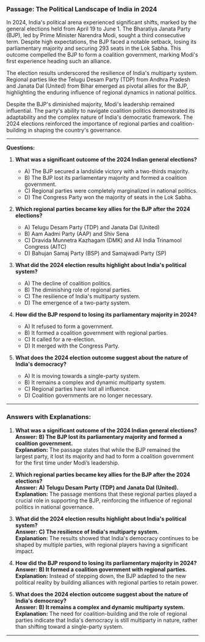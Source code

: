 ### Passage: The Political Landscape of India in 2024

In 2024, India's political  arena experienced  significant shifts, marked by the general elections held from April 19 to June 1. The Bharatiya  Janata Party (BJP),  led by Prime Minister Narendra Modi, sought a third consecutive term. Despite high expectations,  the BJP faced a  notable setback, losing its parliamentary majority and securing 293 seats in the Lok Sabha. This outcome  compelled  the BJP to form a coalition government, marking Modi's first experience heading such an alliance. 

The election results underscored  the resilience of India's multiparty system. Regional parties like the Telugu Desam Party (TDP) from Andhra Pradesh  and Janata Dal (United) from Bihar emerged as pivotal allies for the BJP, highlighting the enduring influence of regional dynamics in national politics.

Despite the BJP's diminished majority, Modi's leadership remained influential. The party's ability to navigate coalition politics demonstrated its  adaptability and the complex nature of India's democratic framework. The 2024 elections reinforced the importance of regional parties and coalition-building in shaping the country's governance.

---

**Questions:**

1. **What was a significant outcome of the 2024 Indian general elections?**
   - A) The BJP secured a landslide victory with a two-thirds majority.
   - B) The BJP lost its parliamentary majority and formed a coalition government.
   - C) Regional parties were completely marginalized in national politics.
   - D) The Congress Party won the majority of seats in the Lok Sabha.

2. **Which regional parties became key allies for the BJP after the 2024 elections?**
   - A) Telugu Desam Party (TDP) and Janata Dal (United)
   - B) Aam Aadmi Party (AAP) and Shiv Sena
   - C) Dravida Munnetra Kazhagam (DMK) and All India Trinamool Congress (AITC)
   - D) Bahujan Samaj Party (BSP) and Samajwadi Party (SP)

3. **What did the 2024 election results highlight about India's political system?**
   - A) The decline of coalition politics.
   - B) The diminishing role of regional parties.
   - C) The resilience of India's multiparty system.
   - D) The emergence of a two-party system.

4. **How did the BJP respond to losing its parliamentary majority in 2024?**
   - A) It refused to form a government.
   - B) It formed a coalition government with regional parties.
   - C) It called for a re-election.
   - D) It merged with the Congress Party.

5. **What does the 2024 election outcome suggest about the nature of India's democracy?**
   - A) It is moving towards a single-party system.
   - B) It remains a complex and dynamic multiparty system.
   - C) Regional parties have lost all influence.
   - D) Coalition governments are no longer necessary.

---

### **Answers with Explanations:**  

1. **What was a significant outcome of the 2024 Indian general elections?**  
   **Answer:** **B) The BJP lost its parliamentary majority and formed a coalition government.**  
   **Explanation:** The passage states that while the BJP remained the largest party, it lost its majority and had to form a coalition government for the first time under Modi’s leadership.  

2. **Which regional parties became key allies for the BJP after the 2024 elections?**  
   **Answer:** **A) Telugu Desam Party (TDP) and Janata Dal (United).**  
   **Explanation:** The passage mentions that these regional parties played a crucial role in supporting the BJP, reinforcing the influence of regional politics in national governance.  

3. **What did the 2024 election results highlight about India's political system?**  
   **Answer:** **C) The resilience of India's multiparty system.**  
   **Explanation:** The results showed that India's democracy continues to be shaped by multiple parties, with regional players having a significant impact.  

4. **How did the BJP respond to losing its parliamentary majority in 2024?**  
   **Answer:** **B) It formed a coalition government with regional parties.**  
   **Explanation:** Instead of stepping down, the BJP adapted to the new political reality by building alliances with regional parties to retain power.  

5. **What does the 2024 election outcome suggest about the nature of India's democracy?**  
   **Answer:** **B) It remains a complex and dynamic multiparty system.**  
   **Explanation:** The need for coalition-building and the role of regional parties indicate that India's democracy is still multiparty in nature, rather than shifting toward a single-party system.  

---
